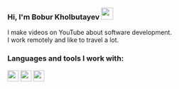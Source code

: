 ### Hi, I'm Bobur Kholbutayev <img src="https://media.giphy.com/media/hvRJCLFzcasrR4ia7z/giphy.gif" width="27px">

I make videos on YouTube about software development. <br/>
I work remotely and like to travel a lot.  


### Languages and tools I work with: 

<code><img src="https://i.pinimg.com/originals/97/cf/2c/97cf2ccd659ef9b00dd0aa15137130ec.png" height="25px"></code>
<code><img src="https://upload.wikimedia.org/wikipedia/commons/thumb/7/7d/Microsoft_.NET_logo.svg/1200px-Microsoft_.NET_logo.svg.png" height="25px"></code>
<code><img src="https://w7.pngwing.com/pngs/423/333/png-transparent-mysql-logo-database-join-table-blue-furniture-text.png" height="25px"></code>

